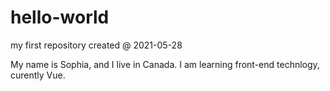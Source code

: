 # hello-world
my first repository created @ 2021-05-28

My name is Sophia, and I live in Canada. I am learning front-end technlogy, curently Vue.
